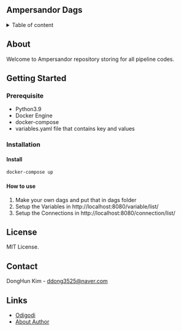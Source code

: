 ## Ampersandor Dags ##

<details>
    <summary>Table of content</summary>

- [About](#about)
- [Getting-Started](#getting-started)
    - [Prerequisite](#prerequisite)
    - [Installation](#installation)
- [License](#license)
- [Contact](#contact)
- [Links](#links)
</details>

## About

Welcome to Ampersandor repository storing for all pipeline codes.

## Getting Started
### Prerequisite
* Python3.9
* Docker Engine
* docker-compose
* variables.yaml file that contains key and values

### Installation

#### Install
```bash
docker-compose up
```

#### How to use

1. Make your own dags and put that in dags folder
2. Setup the Variables in http://localhost:8080/variable/list/
3. Setup the Connections in http://localhost:8080/connection/list/


## License
MIT License.

## Contact

DongHun Kim - <ddong3525@naver.com>


## Links

* [Odigodi](https://odigodi.com)
* [About Author](https://ampersandor.github.io)
